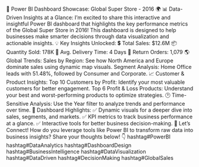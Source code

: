 🌟 Power BI Dashboard Showcase: Global Super Store - 2016 🌍
📊 Data-Driven Insights at a Glance:
I’m excited to share this interactive and insightful Power BI dashboard that highlights the key performance metrics of the Global Super Store in 2016! This dashboard is designed to help businesses make smarter decisions through data visualization and actionable insights.
💡 Key Insights Unlocked:
💲 Total Sales: $12.6M
📦 Quantity Sold: 178K
📅 Avg. Delivery Time: 4 Days
🔄 Return Orders: 1,079
🌎 Global Trends:
Sales by Region: See how North America and Europe dominate sales using dynamic map visuals.
Segment Analysis: Home Office leads with 51.48%, followed by Consumer and Corporate.
📈 Customer & Product Insights:
Top 10 Customers by Profit: Identify your most valuable customers for better engagement.
Top 6 Profit & Loss Products: Understand your best and worst-performing products to optimize strategies.
🕑 Time-Sensitive Analysis:
Use the Year filter to analyze trends and performance over time.
🎨 Dashboard Highlights:
✅ Dynamic visuals for a deeper dive into sales, segments, and markets.
✅ KPI metrics to track business performance at a glance.
✅ Interactive tools for better business decision-making.
💬 Let’s Connect!
How do you leverage tools like Power BI to transform raw data into business insights? Share your thoughts below! 👇
hashtag#PowerBI hashtag#DataAnalytics hashtag#DashboardDesign hashtag#BusinessIntelligence hashtag#DataVisualization hashtag#DataDriven hashtag#DecisionMaking hashtag#GlobalSales
